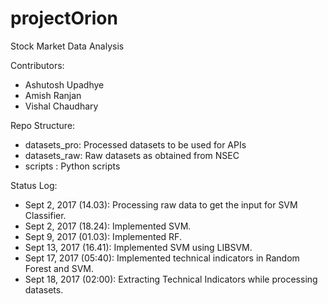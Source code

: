 # projectOrion
Stock Market Data Analysis

Contributors: 
  - Ashutosh Upadhye
  - Amish Ranjan
  - Vishal Chaudhary

Repo Structure:
  - datasets_pro: Processed datasets to be used for APIs 
  - datasets_raw: Raw datasets as obtained from NSEC
  - scripts     : Python scripts

Status Log:
  - Sept 2, 2017 (14.03): Processing raw data to get the input for SVM Classifier.
  - Sept 2, 2017 (18.24): Implemented SVM. 
  - Sept 9, 2017 (01.03): Implemented RF.
  - Sept 13, 2017 (16.41): Implemented SVM using LIBSVM.
  - Sept 17, 2017 (05:40): Implemented technical indicators in Random Forest and SVM.
  - Sept 18, 2017 (02:00): Extracting Technical Indicators while processing datasets.
